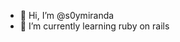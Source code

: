 - 👋 Hi, I’m @s0ymiranda
- 🌱 I’m currently learning ruby on rails

<!---
s0ymiranda/s0ymiranda is a ✨ special ✨ repository because its `README.md` (this file) appears on your GitHub profile.
You can click the Preview link to take a look at your changes.
--->
